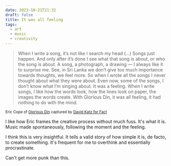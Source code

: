 ```yaml
---
date: 2023-10-21T21:32
draft: false
title: It was all feeling
tags:
  - art
  - music
  - creativity
---
```


>When I write a song, it’s not like I search my head (…) Songs just happen. And only after it’s done I see what that song is about, or who the song is about. A song, a photograph, a drawing — I always like it to surprise me. See, in Sri Lanka we don’t give too much importance towards thoughts, we feel more. So when I wrote all the songs I never thought about what they were about. Even now, some of the songs, I don’t know what I’m singing about. It was a feeling. When I write songs, I like how the words look, how the lines look on paper, the images the words create. With Glorious Din, it was all feeling, it had nothing to do with the mind.

<small>Eric Cope of [Glorious Din](glorious_din.md) captured by [David Katz for Fact](https://www.factmag.com/2016/06/08/glorious-din-eric-cope/)</small>

I like how Eric frames the creative process without much fuss. It's what it is. Music made spontaneously, following the moment and the feeling.

I think this is very insightful. It tells a valid story of how simple it is, de facto, to create something. It's frequent for me to overthink and essentially procrastinate.

Can't get more punk than this.